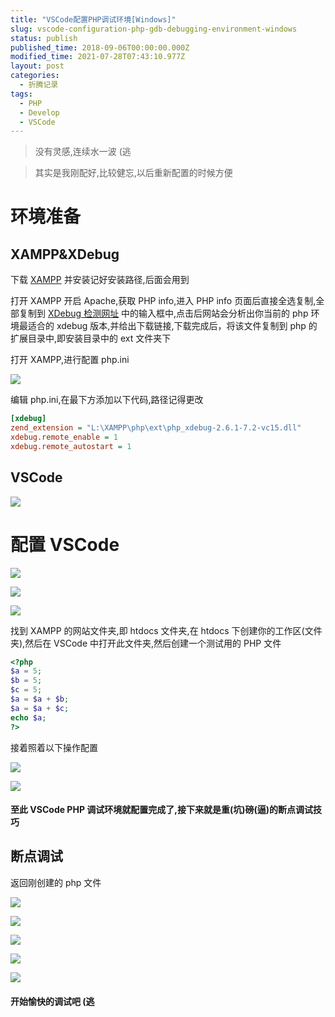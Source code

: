 ```yaml
---
title: "VSCode配置PHP调试环境[Windows]"
slug: vscode-configuration-php-gdb-debugging-environment-windows
status: publish
published_time: 2018-09-06T00:00:00.000Z
modified_time: 2021-07-28T07:43:10.977Z
layout: post
categories:
  - 折腾记录
tags:
  - PHP
  - Develop
  - VSCode
---
```


> 没有灵感,连续水一波 (逃

> 其实是我刚配好,比较健忘,以后重新配置的时候方便

# 环境准备

## XAMPP&XDebug

下载 [XAMPP](https://www.apachefriends.org/xampp-files/7.2.9/xampp-win32-7.2.9-0-VC15-installer.exe) 并安装记好安装路径,后面会用到

打开 XAMPP 开启 Apache,获取 PHP info,进入 PHP info 页面后直接全选复制,全部复制到 [XDebug 检测网址](https://xdebug.org/wizard.php) 中的输入框中,点击后网站会分析出你当前的 php 环境最适合的 xdebug 版本,并给出下载链接,下载完成后，将该文件复制到 php 的扩展目录中,即安装目录中的 ext 文件夹下

打开 XAMPP,进行配置 php.ini

![](images/0658a702-f312-4996-9bdd-cebec16d71dd.jpg)

编辑 php.ini,在最下方添加以下代码,路径记得更改

```ini
[xdebug]
zend_extension = "L:\XAMPP\php\ext\php_xdebug-2.6.1-7.2-vc15.dll"
xdebug.remote_enable = 1
xdebug.remote_autostart = 1
```

## VSCode

![](images/b188376f-4cfa-419c-b391-4397f5107ef4.jpg)

# 配置 VSCode

![](images/6e67f371-17c8-45bc-bca1-74af06110bc9.jpg)

![](images/cfa26d47-c72c-4d82-98a4-e663d67d0337.jpg)

![](images/0bde6720-9095-4dd4-b774-929d1a61897e.jpg)

找到 XAMPP 的网站文件夹,即 htdocs 文件夹,在 htdocs 下创建你的工作区(文件夹),然后在 VSCode 中打开此文件夹,然后创建一个测试用的 PHP 文件

```php
<?php
$a = 5;
$b = 5;
$c = 5;
$a = $a + $b;
$a = $a + $c;
echo $a;
?>
```

接着照着以下操作配置

![](images/5a7a9396-d3b1-402d-9471-fb1ff110c79a.jpg)

![](images/e55243c5-63a3-4551-beb3-93cb26318fb2.jpg)

#### 至此 VSCode PHP 调试环境就配置完成了,接下来就是重(坑)磅(逼)的断点调试技巧

## 断点调试

返回刚创建的 php 文件

![](images/77df43ba-ef39-40db-bfb4-f966357cb9ab.jpg)

![](images/c74617fe-bd66-462d-a02f-86f9b30000d7.jpg)

![](images/b223401b-c693-4966-a758-fd803bacb67f.jpg)

![](images/fe91955d-98fc-44e9-b9ac-b626792165d7.jpg)

![](images/a152725d-70fa-4fbc-82c2-482f1e50bdb3.jpg)

#### 开始愉快的调试吧 (逃
